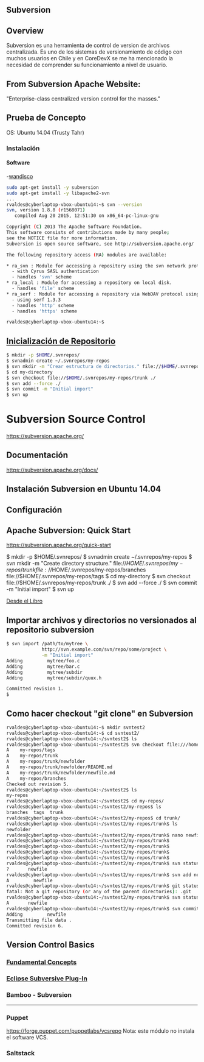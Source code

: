 
## Subversion

## Overview

Subversion es una herramienta de control de version de archivos centralizada. 
Es uno de los sistemas de versionamiento de código con muchos usuarios en Chile
y en CoreDevX se me ha mencionado la necesidad de comprender su funcionamiento 
a nivel de usuario.


## From Subversion Apache Website:

"Enterprise-class centralized version control for the masses."


## Prueba de Concepto

OS: Ubuntu 14.04 (Trusty Tahr)

### Instalación

#### Software

-[wandisco](https://www.wandisco.com/subversion/download#ubuntu)

```bash
sudo apt-get install -y subversion
sudo apt-get install -y libapache2-svn
...
rvaldes@cyberlaptop-vbox-ubuntu14:~$ svn --version
svn, version 1.8.8 (r1568071)
   compiled Aug 20 2015, 12:51:30 on x86_64-pc-linux-gnu

Copyright (C) 2013 The Apache Software Foundation.
This software consists of contributions made by many people;
see the NOTICE file for more information.
Subversion is open source software, see http://subversion.apache.org/

The following repository access (RA) modules are available:

* ra_svn : Module for accessing a repository using the svn network protocol.
  - with Cyrus SASL authentication
  - handles 'svn' scheme
* ra_local : Module for accessing a repository on local disk.
  - handles 'file' scheme
* ra_serf : Module for accessing a repository via WebDAV protocol using serf.
  - using serf 1.3.3
  - handles 'http' scheme
  - handles 'https' scheme

rvaldes@cyberlaptop-vbox-ubuntu14:~$ 
```


## [Inicialización de Repositorio](https://subversion.apache.org/quick-start)

```bash
$ mkdir -p $HOME/.svnrepos/
$ svnadmin create ~/.svnrepos/my-repos
$ svn mkdir -m "Crear estructura de directorios." file://$HOME/.svnrepos/my-repos/trunk file://$HOME/.svnrepos/my-repos/branches file://$HOME/.svnrepos/my-repos/tags
$ cd my-directory
$ svn checkout file://$HOME/.svnrepos/my-repos/trunk ./
$ svn add --force ./
$ svn commit -m "Initial import"
$ svn up
```


# Subversion Source Control 
https://subversion.apache.org/


## Documentación

https://subversion.apache.org/docs/

## Instalación Subversion en Ubuntu 14.04
## Configuración
## Apache Subversion: Quick Start

https://subversion.apache.org/quick-start

$ mkdir -p $HOME/.svnrepos/
$ svnadmin create ~/.svnrepos/my-repos
$ svn mkdir -m "Create directory structure." file://$HOME/.svnrepos/my-repos/trunk file://$HOME/.svnrepos/my-repos/branches file://$HOME/.svnrepos/my-repos/tags
$ cd my-directory
$ svn checkout file://$HOME/.svnrepos/my-repos/trunk ./
$ svn add --force ./
$ svn commit -m "Initial import"
$ svn up


[Desde el Libro](http://svnbook.red-bean.com/nightly/en/svn.intro.quickstart.html)


## Importar archivos y directorios no versionados al repositorio subversion


```bash
$ svn import /path/to/mytree \
             http://svn.example.com/svn/repo/some/project \
             -m "Initial import"
Adding         mytree/foo.c
Adding         mytree/bar.c
Adding         mytree/subdir
Adding         mytree/subdir/quux.h

Committed revision 1.
$
```

## Como hacer checkout "git clone" en Subversion

```bash
rvaldes@cyberlaptop-vbox-ubuntu14:~$ mkdir svntest2
rvaldes@cyberlaptop-vbox-ubuntu14:~$ cd svntest2/
rvaldes@cyberlaptop-vbox-ubuntu14:~/svntest2$ ls
rvaldes@cyberlaptop-vbox-ubuntu14:~/svntest2$ svn checkout file:///home/rvaldes/.svnrepos/my-repos/
A    my-repos/tags
A    my-repos/trunk
A    my-repos/trunk/newfolder
A    my-repos/trunk/newfolder/README.md
A    my-repos/trunk/newfolder/newfile.md
A    my-repos/branches
Checked out revision 5.
rvaldes@cyberlaptop-vbox-ubuntu14:~/svntest2$ ls
my-repos
rvaldes@cyberlaptop-vbox-ubuntu14:~/svntest2$ cd my-repos/
rvaldes@cyberlaptop-vbox-ubuntu14:~/svntest2/my-repos$ ls
branches  tags  trunk
rvaldes@cyberlaptop-vbox-ubuntu14:~/svntest2/my-repos$ cd trunk/
rvaldes@cyberlaptop-vbox-ubuntu14:~/svntest2/my-repos/trunk$ ls
newfolder
rvaldes@cyberlaptop-vbox-ubuntu14:~/svntest2/my-repos/trunk$ nano newfile
rvaldes@cyberlaptop-vbox-ubuntu14:~/svntest2/my-repos/trunk$ 
rvaldes@cyberlaptop-vbox-ubuntu14:~/svntest2/my-repos/trunk$ 
rvaldes@cyberlaptop-vbox-ubuntu14:~/svntest2/my-repos/trunk$ 
rvaldes@cyberlaptop-vbox-ubuntu14:~/svntest2/my-repos/trunk$ 
rvaldes@cyberlaptop-vbox-ubuntu14:~/svntest2/my-repos/trunk$ svn status
?       newfile
rvaldes@cyberlaptop-vbox-ubuntu14:~/svntest2/my-repos/trunk$ svn add newfile 
A         newfile
rvaldes@cyberlaptop-vbox-ubuntu14:~/svntest2/my-repos/trunk$ git status
fatal: Not a git repository (or any of the parent directories): .git
rvaldes@cyberlaptop-vbox-ubuntu14:~/svntest2/my-repos/trunk$ svn status
A       newfile
rvaldes@cyberlaptop-vbox-ubuntu14:~/svntest2/my-repos/trunk$ svn commit -m "Agrega archivo desde otro folder"
Adding         newfile
Transmitting file data .
Committed revision 6.
```

## Version Control Basics 
### [Fundamental Concepts](http://svnbook.red-bean.com/en/1.7/svn.basic.version-control-basics.html)




### [Eclipse Subversive Plug-In](https://eclipse.org/subversive/installation-instructions.php)

### Bamboo - Subversion
---







### Puppet

https://forge.puppet.com/puppetlabs/vcsrepo
Nota: este módulo no instala el software VCS.

### Saltstack
